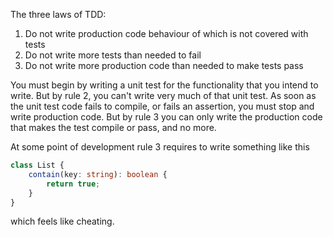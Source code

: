 The three laws of TDD:

1. Do not write production code behaviour of which is not covered with tests
2. Do not write more tests than needed to fail
3. Do not write more production code than needed to make tests pass

You must begin by writing a unit test for the functionality that you intend to write. But by rule 2, you can't write
very much of that unit test. As soon as the unit test code fails to compile, or fails an assertion, you must stop and
write production code. But by rule 3 you can only write the production code that makes the test compile or pass, and no
more.

At some point of development rule 3 requires to write something like this
```typescript
class List {
    contain(key: string): boolean {
        return true;
    }
}
```
which feels like cheating. 


